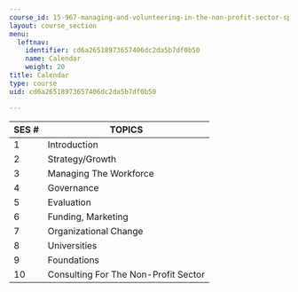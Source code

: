 ```yaml
---
course_id: 15-967-managing-and-volunteering-in-the-non-profit-sector-spring-2005
layout: course_section
menu:
  leftnav:
    identifier: cd6a26518973657406dc2da5b7df0b50
    name: Calendar
    weight: 20
title: Calendar
type: course
uid: cd6a26518973657406dc2da5b7df0b50

---
```


| SES # | TOPICS |
| --- | --- |
| 1 | Introduction |
| 2 | Strategy/Growth |
| 3 | Managing The Workforce |
| 4 | Governance |
| 5 | Evaluation |
| 6 | Funding, Marketing |
| 7 | Organizational Change |
| 8 | Universities |
| 9 | Foundations |
| 10 | Consulting For The Non-Profit Sector